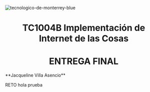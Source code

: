 ![tecnologico-de-monterrey-blue](https://user-images.githubusercontent.com/118231871/203445772-896b8723-4340-4fd3-b7d9-6acac3cc7dd2.png)
<h1 align="center"> TC1004B Implementación de Internet de las Cosas </h1>
<h1 align="center"> ENTREGA FINAL </h1>
**Jacqueline Villa Asencio**</p> 
RETO
hola
prueba

